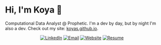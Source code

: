 # Hi, I'm Koya 👋

Computational Data Analyst @ Prophetic. I'm a dev by day, but by night I'm also a dev. Check out my site: <a href="https://koyas.github.io/">koyas.github.io</a>. 

<div align="center">
  <a href="https://www.linkedin.com/in/koya-saito-bb9384173"><img alt="LinkedIn" src="https://img.shields.io/badge/Koya_Saito-%230077B5.svg?style=flat&logo=linkedin&logoColor=white"/></a>
  <a href="mailto:koyavsaito@gmail.com"><img alt="Email" src="https://img.shields.io/badge/koyavsaito@gmail.com-D14836?style=flat&logo=gmail&logoColor=white"/></a>
  <a href="https://koyas.github.io/"><img alt="Website" src="https://img.shields.io/website?down_color=lightgrey&down_message=offline&label=koyasaito.com&up_color=green&up_message=online&url=https://koyas.github.io/"/></a>
    <a href="https://koyas.github.io/KoyaS/Saito%2C%20Koya%20Resume%202022.pdf"><img alt="Resume" src="https://img.shields.io/badge/Resume_(last_updated)-Nov_2022-green"/></a>
</div><br/>
